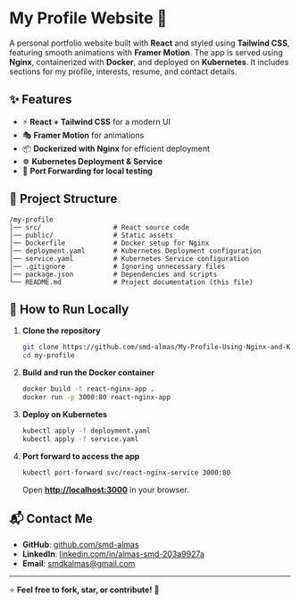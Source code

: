 # **My Profile Website** 🚀  

A personal portfolio website built with **React** and styled using **Tailwind CSS**, featuring smooth animations with **Framer Motion**. The app is served using **Nginx**, containerized with **Docker**, and deployed on **Kubernetes**. It includes sections for my profile, interests, resume, and contact details.

## **✨ Features**  
- ⚡ **React + Tailwind CSS** for a modern UI  
- 🎭 **Framer Motion** for animations  
- 📦 **Dockerized with Nginx** for efficient deployment  
- ☸️ **Kubernetes Deployment & Service**  
- 🔌 **Port Forwarding for local testing**  

## **📂 Project Structure**  
```
/my-profile
│── src/                  # React source code
│── public/               # Static assets
│── Dockerfile            # Docker setup for Nginx
│── deployment.yaml       # Kubernetes Deployment configuration
│── service.yaml          # Kubernetes Service configuration
│── .gitignore            # Ignoring unnecessary files
│── package.json          # Dependencies and scripts
└── README.md             # Project documentation (this file)
```

## **🚀 How to Run Locally**  
1. **Clone the repository**  
   ```sh
   git clone https://github.com/smd-almas/My-Profile-Using-Nginx-and-Kubernetes.git
   cd my-profile
   ```

2. **Build and run the Docker container**  
   ```sh
   docker build -t react-nginx-app .
   docker run -p 3000:80 react-nginx-app
   ```

3. **Deploy on Kubernetes**  
   ```sh
   kubectl apply -f deployment.yaml
   kubectl apply -f service.yaml
   ```

4. **Port forward to access the app**  
   ```sh
   kubectl port-forward svc/react-nginx-service 3000:80
   ```
   Open **[http://localhost:3000](http://localhost:3000)** in your browser.

## **📬 Contact Me**  
- **GitHub**: [github.com/smd-almas](https://github.com/smd-almas)  
- **LinkedIn**: [linkedin.com/in/almas-smd-203a9927a](https://www.linkedin.com/in/almas-smd-203a9927a/)  
- **Email**: smdkalmas@gmail.com  

---  
⭐ **Feel free to fork, star, or contribute!** 🚀

